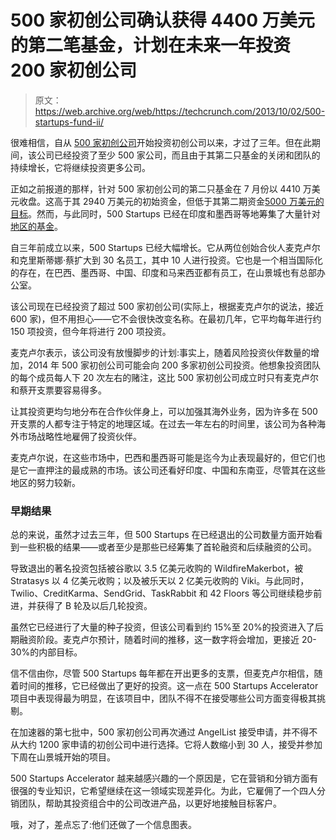 # 500 家初创公司确认获得 4400 万美元的第二笔基金，计划在未来一年投资 200 家初创公司 

> 原文：<https://web.archive.org/web/https://techcrunch.com/2013/10/02/500-startups-fund-ii/>

很难相信，自从 [500 家初创公司](https://web.archive.org/web/20230128194602/http://500.co/%E2%80%8E)开始投资初创公司以来，才过了三年。但在此期间，该公司已经投资了至少 500 家公司，而且由于其第二只基金的关闭和团队的持续增长，它将继续投资更多公司。

正如之前报道的那样，针对 500 家初创公司的第二只基金在 7 月份以 4410 万美元收盘。这高于其 2940 万美元的初始资金，但低于其第二期资金[5000 万美元的目标](https://web.archive.org/web/20230128194602/https://techcrunch.com/2012/04/06/500-startups-new-fund-new-partners/)。然而，与此同时，500 Startups 已经在印度和墨西哥等地筹集了大量针对[地区的基金](https://web.archive.org/web/20230128194602/https://techcrunch.com/2012/11/21/500-startups-micro-funds-india-mexico/)。

自三年前成立以来，500 Startups 已经大幅增长。它从两位创始合伙人麦克卢尔和克里斯蒂娜·蔡扩大到 30 名员工，其中 10 人进行投资。它也是一个相当国际化的存在，在巴西、墨西哥、中国、印度和马来西亚都有员工，在山景城也有总部办公室。

该公司现在已经投资了超过 500 家初创公司(实际上，根据麦克卢尔的说法，接近 600 家)，但不用担心——它不会很快改变名称。在最初几年，它平均每年进行约 150 项投资，但今年将进行 200 项投资。

麦克卢尔表示，该公司没有放慢脚步的计划:事实上，随着风险投资伙伴数量的增加，2014 年 500 家初创公司可能会向 200 多家初创公司投资。他想象投资团队的每个成员每人下 20 次左右的赌注，这比 500 家初创公司成立时只有麦克卢尔和蔡开支票要容易得多。

让其投资更均匀地分布在合作伙伴身上，可以加强其海外业务，因为许多在 500 开支票的人都专注于特定的地理区域。在过去一年左右的时间里，该公司为各种海外市场战略性地雇佣了投资伙伴。

麦克卢尔说，在这些市场中，巴西和墨西哥可能是迄今为止表现最好的，但它们也是它一直押注的最成熟的市场。该公司还看好印度、中国和东南亚，尽管其在这些地区的努力较新。

### 早期结果

总的来说，虽然才过去三年，但 500 Startups 在已经退出的公司数量方面开始看到一些积极的结果——或者至少是那些已经筹集了首轮融资和后续融资的公司。

导致退出的著名投资包括被谷歌以 3.5 亿美元收购的 WildfireMakerbot，被 Stratasys 以 4 亿美元收购；以及被乐天以 2 亿美元收购的 Viki。与此同时，Twilio、CreditKarma、SendGrid、TaskRabbit 和 42 Floors 等公司继续稳步前进，并获得了 B 轮及以后几轮投资。

虽然它已经进行了大量的种子投资，但该公司看到约 15%至 20%的投资进入了后期融资阶段。麦克卢尔预计，随着时间的推移，这一数字将会增加，更接近 20-30%的内部目标。

信不信由你，尽管 500 Startups 每年都在开出更多的支票，但麦克卢尔相信，随着时间的推移，它已经做出了更好的投资。这一点在 500 Startups Accelerator 项目中表现得最为明显，在该项目中，团队不得不在接受哪些公司方面变得极其挑剔。

在加速器的第七批中，500 家初创公司再次通过 AngelList 接受申请，并不得不从大约 1200 家申请的初创公司中进行选择。它将人数缩小到 30 人，接受并参加下周在山景城开始的项目。

500 Startups Accelerator 越来越感兴趣的一个原因是，它在营销和分销方面有很强的专业知识，它希望继续在这一领域实现差异化。为此，它雇佣了一个四人分销团队，帮助其投资组合中的公司改进产品，以更好地接触目标客户。

哦，对了，差点忘了:他们还做了一个信息图表。